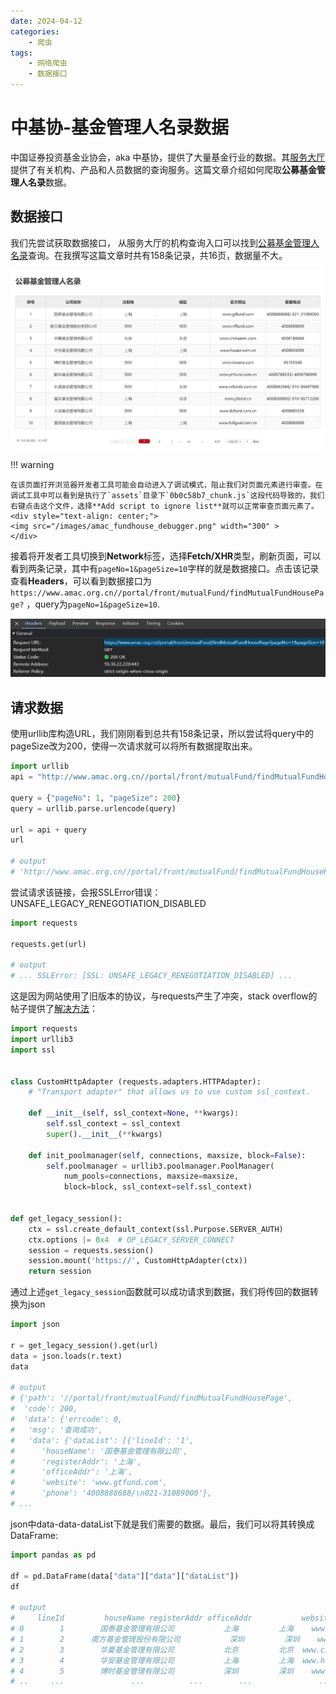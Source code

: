```yaml
---
date: 2024-04-12
categories:
    - 爬虫
tags:
    - 网络爬虫
    - 数据接口
---
```

# 中基协-基金管理人名录数据
中国证券投资基金业协会，aka 中基协，提供了大量基金行业的数据。其[服务大厅](https://www.amac.org.cn/fwdt/wyc/jgcprycx/jgcx/)提供了有关机构、产品和人员数据的查询服务。这篇文章介绍如何爬取**公募基金管理人名录**数据。

<!-- more -->

## 数据接口
我们先尝试获取数据接口， 从服务大厅的机构查询入口可以找到[公募基金管理人名录](https://www.amac.org.cn/fwdt/wyc/jgcprycx/jgcx/gmjjglrml/)查询。在我撰写这篇文章时共有158条记录，共16页，数据量不大。

<div style="text-align: center;">
<img src="/images/amac_fundhouse.png" width="650" >
</div>

!!! warning
    
    在该页面打开浏览器开发者工具可能会自动进入了调试模式，阻止我们对页面元素进行审查。在调试工具中可以看到是执行了`assets`目录下`0b0c58b7_chunk.js`这段代码导致的，我们右键点击这个文件，选择**Add script to ignore list**就可以正常审查页面元素了。
    <div style="text-align: center;">
    <img src="/images/amac_fundhouse_debugger.png" width="300" >
    </div>

接着将开发者工具切换到**Network**标签，选择**Fetch/XHR**类型，刷新页面，可以看到两条记录，其中有`pageNo=1&pageSize=10`字样的就是数据接口。点击该记录查看**Headers**，可以看到数据接口为`https://www.amac.org.cn//portal/front/mutualFund/findMutualFundHousePage?` ，query为`pageNo=1&pageSize=10`.
<div style="text-align: center;">
<img src="/images/amac_fundhouse_api.png" width="650" >
</div>

## 请求数据
使用urllib库构造URL，我们刚刚看到总共有158条记录，所以尝试将query中的pageSize改为200，使得一次请求就可以将所有数据提取出来。

```python
import urllib
api = "http://www.amac.org.cn//portal/front/mutualFund/findMutualFundHousePage?"

query = {"pageNo": 1, "pageSize": 200}
query = urllib.parse.urlencode(query)

url = api + query
url

# output
# 'http://www.amac.org.cn//portal/front/mutualFund/findMutualFundHousePage?pageNo=1&pageSize=200'
```

尝试请求该链接，会报SSLError错误：UNSAFE_LEGACY_RENEGOTIATION_DISABLED

```python
import requests

requests.get(url)

# output
# ... SSLError: [SSL: UNSAFE_LEGACY_RENEGOTIATION_DISABLED] ...
```

这是因为网站使用了旧版本的协议，与requests产生了冲突，stack overflow的帖子提供了[解决方法](https://stackoverflow.com/a/73519818/15903747)：

```python
import requests
import urllib3
import ssl


class CustomHttpAdapter (requests.adapters.HTTPAdapter):
    # "Transport adapter" that allows us to use custom ssl_context.

    def __init__(self, ssl_context=None, **kwargs):
        self.ssl_context = ssl_context
        super().__init__(**kwargs)

    def init_poolmanager(self, connections, maxsize, block=False):
        self.poolmanager = urllib3.poolmanager.PoolManager(
            num_pools=connections, maxsize=maxsize,
            block=block, ssl_context=self.ssl_context)


def get_legacy_session():
    ctx = ssl.create_default_context(ssl.Purpose.SERVER_AUTH)
    ctx.options |= 0x4  # OP_LEGACY_SERVER_CONNECT
    session = requests.session()
    session.mount('https://', CustomHttpAdapter(ctx))
    return session

```

通过上述`get_legacy_session`函数就可以成功请求到数据，我们将传回的数据转换为json

```python
import json

r = get_legacy_session().get(url)
data = json.loads(r.text)
data

# output
# {'path': '//portal/front/mutualFund/findMutualFundHousePage',
#  'code': 200,
#  'data': {'errcode': 0,
#   'msg': '查询成功',
#   'data': {'dataList': [{'lineId': '1',
#      'houseName': '国泰基金管理有限公司',
#      'registerAddr': '上海',
#      'officeAddr': '上海',
#      'website': 'www.gtfund.com',
#      'phone': '4008888688/\n021-31089000'},
# ...
```

json中data-data-dataList下就是我们需要的数据。最后，我们可以将其转换成DataFrame:

```python
import pandas as pd

df = pd.DataFrame(data["data"]["data"]["dataList"])
df

# output
#     lineId         houseName registerAddr officeAddr           website  \
# 0        1        国泰基金管理有限公司           上海         上海    www.gtfund.com   
# 1        2      南方基金管理股份有限公司           深圳         深圳    www.nffund.com   
# 2        3        华夏基金管理有限公司           北京         北京  www.chinaamc.com   
# 3        4        华安基金管理有限公司           上海         上海  www.huaan.com.cn   
# 4        5        博时基金管理有限公司           深圳         深圳    www.bosera.com   
# ..     ...               ...          ...        ...               ...
```

